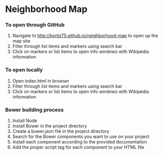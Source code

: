 # Neighborhood Map

### To open through GitHub
1. Navigate to http://kortiz75.github.io/neighborhood-map to open up the map site 
2. Filter through list items and markers using search bar 
3. Click on markers or list items to open info windows with Wikipedia information

### To open locally
1. Open index.html in browser
2. Filter through list items and markers using search bar 
3. Click on markers or list items to open info windows with Wikipedia information

### Bower building process

1. Install Node 
2. Install Bower in the project directory 
3. Create a bower.json file in the project directory 
4. Search for the Bower components you want to use on your project 
5. Install each component according to the provided documentation 
6. Add the proper script tag for each component to your HTML file